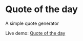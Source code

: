 # Quote of the day

A simple quote generator

Live demo: [Quote of the day](https://ahmedabdelaal-0.github.io/quote-of-the-day/)
